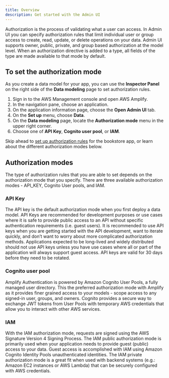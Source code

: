 ```yaml
---
title: Overview
description: Get started with the Admin UI
---
```


Authorization is the process of validating what a user can access. In Admin UI you can specify authorization rules that limit individual user or group access to create, read, update, or delete operations on your data. Admin UI supports owner, public, private, and group based authorization at the model level. When an authorization directive is added to a type, all fields of the type are made available to that mode by default.

## To set the authorization mode

As you create a data model for your app, you can use the **Inspector Panel** on the right side of the **Data modeling** page to set authorization rules.

1. Sign in to the AWS Management console and open AWS Amplify.
2. In the navigation pane, choose an application.
3. On the application information page, choose the **Open Admin UI** tab.
4. On the **Set up** menu, choose **Data**.
5. On the **Data modeling** page, locate the **Authorization mode** menu in the upper right corner.
6. Choose one of **API Key**, **Cognito user pool**, or **IAM**.

Skip ahead to [set up authorization rules](~/console/authz/permissions.md) for the bookstore app, or learn about the different authorization modes below.

## Authorization modes


The type of authorization rules that you are able to set depends on the authorization mode that you specify. There are three available authorization modes - API_KEY, Cognito User pools, and IAM. 

### API Key

The API key is the default authorization mode when you first deploy a data model. API Keys are recommended for development purposes or use cases where it is safe to provide public access to an API without specific authentication requirements (i.e. guest users). It is recommended to use API keys when you are getting started with the API development, want to iterate quickly, and don’t want to worry about more complicated authorization methods. Applications expected to be long-lived and widely distributed should not use API keys unless you have use cases where all or part of the application will always support guest access. API keys are valid for 30 days before they need to be rotated.

### Cognito user pool

Amplify Authentication is powered by Amazon Cognito User Pools, a fully managed user directory. This the preferred authorization mode with Amplify as it provides finer grained access to your models - scope access to any signed-in user, groups, and owners. Cognito provides a secure way to exchange JWT tokens from User Pools with temporary AWS credentials that allow you to interact with other AWS services. 

### IAM

With the IAM authorization mode, requests are signed using the AWS Signature Version 4 Signing Process. The IAM public authorization mode is primarily used when your application needs to provide guest (public) access to your data. Guest access is accomplished with IAM using Amazon Cognito Identity Pools unauthenticated identities. The IAM private authorization mode is a great fit when used with backend systems (e.g.: Amazon EC2 instances or AWS Lambda) that can be securely configured with AWS credentials. 